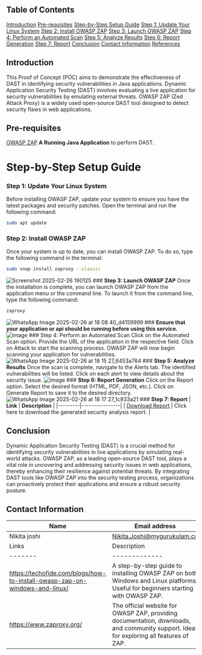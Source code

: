 ## **Table of Contents**
[Introduction](#introduction)
[Pre-requisites](#pre-requisites)
[Step-by-Step Setup Guide](#step-by-step-setup-guide)
[Step 1: Update Your Linux System](#step-1-update-your-linux-system) 
[Step 2: Install OWASP ZAP](#step-2-install-owasp-zap) 
[Step 3: Launch OWASP ZAP](#step-3-launch-owasp-zap)
[Step 4: Perform an Automated Scan](#step-4-perform-an-automated-scan)
[Step 5: Analyze Results](#step-5-analyze-results) 
[Step 6: Report Generation](#step-6-report-generation)
[Step 7: Report](#step-7-report)
[Conclusion](#conclusion)
[Contact Information](#contact-information)
[References](#references) 
## Introduction
This Proof of Concept (POC) aims to demonstrate the effectiveness of DAST in identifying security vulnerabilities in Java applications.
Dynamic Application Security Testing (DAST) involves evaluating a live application for security vulnerabilities by emulating external threats. OWASP ZAP (Zed Attack Proxy) is a widely used open-source DAST tool designed to detect security flaws in web applications.
## Pre-requisites
[OWASP ZAP](https://www.zaproxy.org/)
**A Running Java Application** to perform DAST.
# Step-by-Step Setup Guide
### **Step 1**: **Update Your Linux System**
Before installing OWASP ZAP, update your system to ensure you have the latest packages and security patches. Open the terminal and run the following command:
``` bash
sudo apt update
```
### **Step 2: Install OWASP ZAP**
Once your system is up to date, you can install OWASP ZAP. To do so, type the following command in the terminal:
``` bash
sudo snap install zaproxy --classic
````
![Screenshot 2025-02-26 190125](https://github.com/user-attachments/assets/7df0b26f-d93c-4423-a851-c998c607c050) ### **Step 3: Launch OWASP ZAP**
Once the installation is complete, you can launch OWASP ZAP from the application menu or the command line. To launch it from the command line, type the following command:
  
``` bash
zaproxy
```
![WhatsApp Image 2025-02-26 at 18 08 40_d4159999](https://github.com/user-attachments/assets/a03f8ae4-682f-48d0-9e35-e5795c0141e6) ### **Ensure that your application or api should be running before using this service.**
![image](https://github.com/user-attachments/assets/2a787b5e-b147-4ffc-9d63-8195abc3a94e) ### Step 4: Perform an Automated Scan
Click on the Automated Scan option.
Provide the URL of the application in the respective field.
Click on Attack to start the scanning process.
OWASP ZAP will now begin scanning your application for vulnerabilities.
![WhatsApp Image 2025-02-26 at 18 15 27_6453a764](https://github.com/user-attachments/assets/db51b160-3e15-4e1e-86cc-6d61c3672536) ### **Step 5: Analyze Results**
Once the scan is complete, navigate to the Alerts tab.
The identified vulnerabilities will be listed.
Click on each alert to view details about the security issue.
![image](https://github.com/user-attachments/assets/e2ff9385-1d28-4de2-bb56-073ed98cb872) ### **Step 6: Report Generation**
Click on the Report option.
Select the desired format (HTML, PDF, JSON, etc.).
Click on Generate Report to save it to the desired directory.
![WhatsApp Image 2025-02-26 at 18 17 27_1c933a21](https://github.com/user-attachments/assets/8343d0e7-7ee8-4fae-91ff-6b3ec3a347b3) ### **Step 7: Report**
| **Link** | **Description** |
|---------|----------------|
| [Download Report](https://github.com/snaatak-Zero-Downtime-Crew/Documentation/blob/Nikita-SCRUM-73/Application%20CI%20Design/Java%20CI%20Checks/DAST/POC/DAST_Report.html) | Click here to download the generated security analysis report. |
## Conclusion
Dynamic Application Security Testing (DAST) is a crucial method for identifying security vulnerabilities in live applications by simulating real-world attacks. OWASP ZAP, as a leading open-source DAST tool, plays a vital role in uncovering and addressing security issues in web applications, thereby enhancing their resilience against potential threats. By integrating DAST tools like OWASP ZAP into the security testing process, organizations can proactively protect their applications and ensure a robust security posture.
## **Contact Information**
| **Name** | **Email address**            | **Github ID**
|----------|-------------------------------|-------------------|
| Nikita joshi    | Nikita.Joshi@mygurukulam.co | https://github.com/jnikita19 | --- ## References
| Links | Description |
|-------|-------------|
|https://techofide.com/blogs/how-to-install-owasp-zap-on-windows-and-linux/ | A step-by-step guide to installing OWASP ZAP on both Windows and Linux platforms. Useful for beginners starting with OWASP ZAP. |
| https://www.zaproxy.org/ | The official website for OWASP ZAP, providing documentation, downloads, and community support. Ideal for exploring all features of ZAP. |
